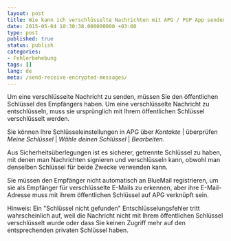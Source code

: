 ```yaml
---
layout: post
title: Wie kann ich verschlüsselte Nachrichten mit APG / PGP App senden / empfangen?
date: 2015-05-04 10:30:38.000000000 +03:00
type: post
published: true
status: publish
categories:
- Fehlerbehebung
tags: []
lang: de
meta: /send-receive-encrypted-messages/
---
```


Um eine verschlüsselte Nachricht zu senden, müssen Sie den öffentlichen Schlüssel des Empfängers haben. Um eine verschlüsselte Nachricht zu entschlüsseln, muss sie ursprünglich mit Ihrem öffentlichen Schlüssel verschlüsselt werden.

Sie können Ihre Schlüsseleinstellungen in APG über *Kontakte* \| überprüfen *Meine Schlüssel* \| *Wähle deinen Schlüssel* \| *Bearbeiten*.

Aus Sicherheitsüberlegungen ist es sicherer, getrennte Schlüssel zu haben, mit denen man Nachrichten signieren und verschlüsseln kann, obwohl man denselben Schlüssel für beide Zwecke verwenden kann.

Sie müssen den Empfänger nicht automatisch an BlueMail registrieren, um sie als Empfänger für verschlüsselte E-Mails zu erkennen, aber ihre E-Mail-Adresse muss mit ihrem öffentlichen Schlüssel auf APG verknüpft sein.

Hinweis: Ein "Schlüssel nicht gefunden" Entschlüsselungsfehler tritt wahrscheinlich auf, weil die Nachricht nicht mit Ihrem öffentlichen Schlüssel verschlüsselt wurde oder dass Sie keinen Zugriff mehr auf den entsprechenden privaten Schlüssel haben.
